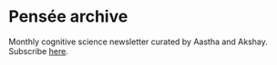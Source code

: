 # Pensée archive
Monthly cognitive science newsletter curated by Aastha and Akshay. Subscribe [here](https://docs.google.com/forms/d/e/1FAIpQLSeQC1xTwqAXrjlfR-3WWn2imLPmY5qj5e8zbuKe9CT-C9ozGw/viewform).
